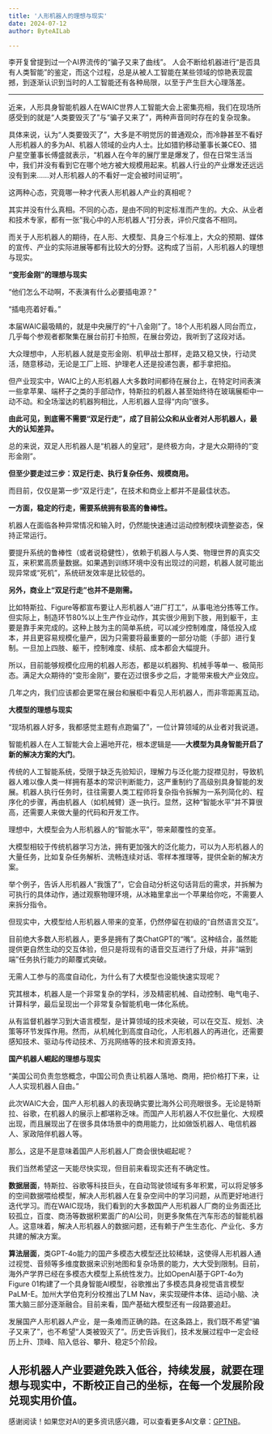 ```yaml
---
title: '人形机器人的理想与现实'
date: 2024-07-12
author: ByteAILab

---
```


李开复曾提到过一个AI界流传的“骗子又来了曲线”。 人会不断给机器进行“是否具有人类智能”的鉴定，而这个过程，总是从被人工智能在某些领域的惊艳表现震撼，到逐渐认识到当时的人工智能还有各种局限，以至于产生巨大心理落差。

---
近来，人形具身智能机器人在WAIC世界人工智能大会上密集亮相，我们在现场所感受到的就是“人类要毁灭了”与“骗子又来了”，两种声音同时存在的复杂现象。

具体来说，认为“人类要毁灭了”，大多是不明觉厉的普通观众，而冷静甚至不看好人形机器人的多为AI、机器人领域的业内人士。比如猎豹移动董事长兼CEO、猎户星空董事长傅盛就表示，“机器人在今年的展厅里是爆发了，但在日常生活当中，我们并没有看到它在哪个地方被大规模用起来。机器人行业的产业爆发还远远没有到来……对人形机器人的不看好一定会被时间证明”。

这两种心态，究竟哪一种才代表人形机器人产业的真相呢？

其实并没有什么真相。不同的心态，是由不同的判定标准而产生的。大众、从业者和技术专家，都有一张“我心中的人形机器人”打分表，评价尺度各不相同。

而关于人形机器人的期待，在人形、大模型、具身三个标准上，大众的预期、媒体的宣传、产业的实际进展等都有比较大的分野。这构成了当前，人形机器人的理想与现实。

**“变形金刚”的理想与现实**

“他们怎么不动啊，不表演有什么必要插电源？”

“插电亮着好看。”

本届WAIC最吸睛的，就是中央展厅的“十八金刚”了。18个人形机器人同台而立，几乎每个参观者都聚集在展台前打卡拍照，在展台旁边，我听到了这段对话。

大众理想中，人形机器人就是变形金刚、机甲战士那样，走路又稳又快，行动灵活，随意移动，无论是工厂上班、护理老人还是投递包裹，都手拿把掐。

但产业现实中，WAIC上的人形机器人大多数时间都待在展台上，在特定时间表演一些拿苹果、端杯子之类的手部动作，特斯拉的机器人甚至始终待在玻璃展柜中一动不动。和全场溜达的机器狗相比，人形机器人显得“内向”很多。

**由此可见，到底需不需要“双足行走”，成了目前公众和从业者对人形机器人，最大的认知差异。**

总的来说，双足人形机器人是“机器人的皇冠”，是终极方向，才是大众期待的“变形金刚”。

**但至少要走过三步：双足行走、执行复杂任务、规模商用。**

而目前，仅仅是第一步“双足行走”，在技术和商业上都并不是最佳状态。

**一方面，稳定的行走，需要系统拥有极高的鲁棒性。**

机器人在面临各种异常情况和输入时，仍然能快速通过运动控制模块调整姿态，保持正常运行。

要提升系统的鲁棒性（或者说稳健性），依赖于机器人与人类、物理世界的真实交互，来积累高质量数据。如果遇到训练环境中没有出现过的问题，机器人就可能出现异常或“死机”，系统研发效率是比较低的。

**另外，商业上“双足行走”也并不是刚需。**

比如特斯拉、Figure等都宣布要让人形机器人“进厂打工”，从事电池分拣等工作。但实际上，制造环节80%以上生产作业动作，其实很少用到下肢，用到躯干，主要是靠手来完成的。这种上肢为主的简单系统，可以减少控制难度，降低投入成本，并且更容易规模化量产，因为只需要将最重要的一部分功能（手部）进行复制。一旦加上四肢、躯干，控制难度、续航、成本都会大幅提升。

所以，目前能够规模化应用的机器人形态，都是以机器狗、机械手等单一、极简形态。满足大众期待的“变形金刚”，要在迈过很多步之后，才能带来极大产业效应。

几年之内，我们应该都会更常在展台和展柜中看见人形机器人，而非零距离互动。

**大模型的理想与现实**

“现场机器人好多，我都感觉主题有点跑偏了”，一位计算领域的从业者对我说道。

智能机器人在人工智能大会上遍地开花，根本逻辑是——**大模型为具身智能开启了新的解决方案的大门**。

传统的人工智能系统，受限于缺乏先验知识，理解力与泛化能力捉襟见肘，导致机器人难以像人类一样拥有基本的常识判断能力，这严重制约了高级别具身智能的发展。机器人执行任务时，往往需要人类工程师将复杂指令拆解为一系列简化的、程序化的步骤，再由机器人（如机械臂）逐一执行。显然，这种“智能水平”并不算很高，还需要人来做大量的代码和开发工作。

理想中，大模型会为人形机器人的“智能水平”，带来颠覆性的变革。

大模型相较于传统机器学习方法，拥有更加强大的泛化能力，可以为人形机器人的大量任务，比如复杂任务解析、流畅连续对话、零样本推理等，提供全新的解决方案。

举个例子，告诉人形机器人“我饿了”，它会自动分析这句话背后的需求，并拆解为可执行的具体动作，通过观察物理环境，从冰箱里拿出一个苹果给你吃，不需要人来拆分指令。

但现实中，大模型给人形机器人带来的变革，仍然停留在初级的“自然语言交互”。

目前绝大多数人形机器人，更多是拥有了类ChatGPT的“嘴”。这种结合，虽然能提供更自然生动的交互体验，但只是将现有的语音交互进行了升级，并非“端到端”任务执行能力的颠覆式突破。

无需人工参与的高度自动化，为什么有了大模型也没能快速实现呢？

究其根本，机器人是一个非常复杂的学科，涉及精密机械、自动控制、电气电子、计算科学，最后呈现出一个非常复杂智能机电一体化系统。

从有监督机器学习到大语言模型，是计算领域的技术突破，可以在交互、规划、决策等环节发挥作用。然而，从机械化到高度自动化，人形机器人的再进化，还需要感知技术、驱动与传动技术、万兆网络等的技术和资源支持。

**国产机器人崛起的理想与现实**

“美国公司负责忽悠概念，中国公司负责让机器人落地、商用，把价格打下来，让人人实现机器人自由。”

此次WAIC大会，国产人形机器人的表现确实要比海外公司亮眼很多。无论是特斯拉、谷歌，在机器人的展示上都堪称乏味。而国产人形机器人不仅批量化、大规模出现，而且展现出了在很多具体场景中的商用能力，比如做饭机器人、电信机器人、家政陪伴机器人等。

那么，这是不是意味着国产人形机器人厂商会很快崛起呢？

我们当然希望这一天能尽快实现，但目前来看现实还有不确定性。

**数据层面**，特斯拉、谷歌等科技巨头，在自动驾驶领域有多年积累，可以将足够多的空间数据喂给模型，解决人形机器人在复杂空间中的学习问题，从而更好地进行迭代学习。而在WAIC现场，我们看到的大多数国产人形机器人厂商的业务面还比较孤立，百度、商汤等数据积累面广的AI公司，则更多聚焦在汽车形态的智能机器人。这意味着，解决人形机器人的数据问题，还有赖于产生生态化、产业化、多方共建的解决方案。

**算法层面**，类GPT-4o能力的国产多模态大模型还比较稀缺，这使得人形机器人通过视觉、音频等多维度数据来识别地图和复杂场景的能力，大大受到限制。目前，海外产学界已经在多模态大模型上系统性发力。比如OpenAI基于GPT-4o为Figure 01构建了一个具身智能AI模型，谷歌推出了多模态具身视觉语言模型PaLM-E。加州大学伯克利分校推出了LM Nav，来实现硬件本体、运动小脑、决策大脑三部分逐渐融合。目前来看，国产基础大模型还有一段路要追赶。

发展国产人形机器人产业，是一条难而正确的路。在这条路上，我们既不希望“骗子又来了”，也不希望“人类被毁灭了”。历史告诉我们，技术发展过程中一定会经历上升、顶峰、陷入低谷、攀升、稳定5个阶段。

人形机器人产业要避免跌入低谷，持续发展，就要在理想与现实中，不断校正自己的坐标，在每一个发展阶段兑现实用价值。
---
感谢阅读！如果您对AI的更多资讯感兴趣，可以查看更多AI文章：[GPTNB](https://gptnb.com)。